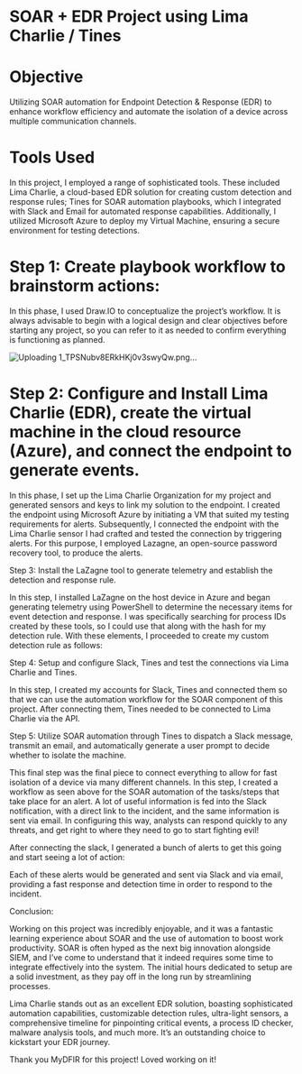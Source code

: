 # SOAR + EDR Project using Lima Charlie / Tines

# Objective

Utilizing SOAR automation for Endpoint Detection & Response (EDR) to enhance workflow efficiency and automate the isolation of a device across multiple communication channels.

# Tools Used

In this project, I employed a range of sophisticated tools. These included Lima Charlie, a cloud-based EDR solution for creating custom detection and response rules; Tines for SOAR automation playbooks, which I integrated with Slack and Email for automated response capabilities. Additionally, I utilized Microsoft Azure to deploy my Virtual Machine, ensuring a secure environment for testing detections.

# Step 1: Create playbook workflow to brainstorm actions:

In this phase, I used Draw.IO to conceptualize the project’s workflow. It is always advisable to begin with a logical design and clear objectives before starting any project, so you can refer to it as needed to confirm everything is functioning as planned.

![Uploading 1_TPSNubv8ERkHKj0v3swyQw.png…]()


# Step 2: Configure and Install Lima Charlie (EDR), create the virtual machine in the cloud resource (Azure), and connect the endpoint to generate events.

In this phase, I set up the Lima Charlie Organization for my project and generated sensors and keys to link my solution to the endpoint. I created the endpoint using Microsoft Azure by initiating a VM that suited my testing requirements for alerts. Subsequently, I connected the endpoint with the Lima Charlie sensor I had crafted and tested the connection by triggering alerts. For this purpose, I employed Lazagne, an open-source password recovery tool, to produce the alerts.



Step 3: Install the LaZagne tool to generate telemetry and establish the detection and response rule.

In this step, I installed LaZagne on the host device in Azure and began generating telemetry using PowerShell to determine the necessary items for event detection and response. I was specifically searching for process IDs created by these tools, so I could use that along with the hash for my detection rule. With these elements, I proceeded to create my custom detection rule as follows:


Step 4: Setup and configure Slack, Tines and test the connections via Lima Charlie and Tines.

In this step, I created my accounts for Slack, Tines and connected them so that we can use the automation workflow for the SOAR component of this project. After connecting them, Tines needed to be connected to Lima Charlie via the API.


Step 5: Utilize SOAR automation through Tines to dispatch a Slack message, transmit an email, and automatically generate a user prompt to decide whether to isolate the machine.

This final step was the final piece to connect everything to allow for fast isolation of a device via many different channels. In this step, I created a workflow as seen above for the SOAR automation of the tasks/steps that take place for an alert. A lot of useful information is fed into the Slack notification, with a direct link to the incident, and the same information is sent via email. In configuring this way, analysts can respond quickly to any threats, and get right to where they need to go to start fighting evil!


After connecting the slack, I generated a bunch of alerts to get this going and start seeing a lot of action:


Each of these alerts would be generated and sent via Slack and via email, providing a fast response and detection time in order to respond to the incident.

Conclusion:

Working on this project was incredibly enjoyable, and it was a fantastic learning experience about SOAR and the use of automation to boost work productivity. SOAR is often hyped as the next big innovation alongside SIEM, and I’ve come to understand that it indeed requires some time to integrate effectively into the system. The initial hours dedicated to setup are a solid investment, as they pay off in the long run by streamlining processes.

Lima Charlie stands out as an excellent EDR solution, boasting sophisticated automation capabilities, customizable detection rules, ultra-light sensors, a comprehensive timeline for pinpointing critical events, a process ID checker, malware analysis tools, and much more. It’s an outstanding choice to kickstart your EDR journey.

Thank you MyDFIR for this project! Loved working on it!
